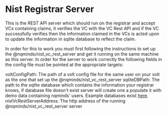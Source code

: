 # Nist Registrar Server

This is the REST API server which should run on the registrar and accept VCs containing claims, it verifies the VC with the VC Rest API and if the VC successfully verifies then the information claimed in the VCs is acted upon to update the information in sqlite database to reflect the claim.

In order for this to work you must first following the instructions to set up the @nqminds/nist_vc_rest_server and get it running on the same machine as this server. In order for the server to work correctly the following fields in the config file must be pointed at the appropriate targets:

voltConfigPath: The path of a volt config file for the same user on your volt as the one that set up the @nqminds/nist_vc_rest_server
sqliteDBPath: The path to the sqlite database which contains the information your registrar knows, if database file doesn't exist server will create one a populate it with demo data containing nqminds' users. Example databases exist [here](https://github.com/nqminds/nist-brski/tree/nist_policy_rust_library/packages/nist_policy/tests).
nistVcRestServerAddress: The http address of the running @nqminds/nist_vc_rest_server server